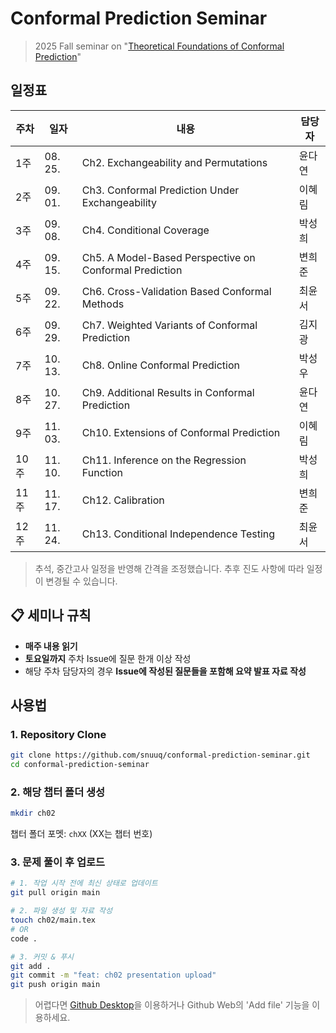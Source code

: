 # Conformal Prediction Seminar
> 2025 Fall seminar on "[Theoretical Foundations of Conformal Prediction](https://arxiv.org/abs/2411.11824)"

## 일정표

| 주차  | 일자       | 내용                                                     | 담당자 |
| --- | -------- | ------------------------------------------------------ | --- |
| 1주  | 08. 25. | Ch2. Exchangeability and Permutations                  | 윤다연 |
| 2주  | 09. 01.   | Ch3. Conformal Prediction Under Exchangeability        | 이혜림 |
| 3주  | 09. 08.   | Ch4. Conditional Coverage                              | 박성희 |
| 4주  | 09. 15.   | Ch5. A Model-Based Perspective on Conformal Prediction | 변희준 |
| 5주  | 09. 22.   | Ch6. Cross-Validation Based Conformal Methods          | 최윤서 |
| 6주  | 09. 29.   | Ch7. Weighted Variants of Conformal Prediction         | 김지광 |
| 7주  | 10. 13.   | Ch8. Online Conformal Prediction                       | 박성우 |
| 8주  | 10. 27.   | Ch9. Additional Results in Conformal Prediction        | 윤다연 |
| 9주  | 11. 03.   | Ch10. Extensions of Conformal Prediction               | 이혜림 |
| 10주 | 11. 10.   | Ch11. Inference on the Regression Function             | 박성희 |
| 11주 | 11. 17.   | Ch12. Calibration                                      | 변희준 |
| 12주 | 11. 24.   | Ch13. Conditional Independence Testing                 | 최윤서 |

> 추석, 중간고사 일정을 반영해 간격을 조정했습니다. 추후 진도 사항에 따라 일정이 변경될 수 있습니다.

## 📋 세미나 규칙

- **매주 내용 읽기**
- **토요일까지** 주차 Issue에 질문 한개 이상 작성
- 해당 주차 담당자의 경우 **Issue에 작성된 질문들을 포함해 요약 발표 자료 작성**

## 사용법

### 1. Repository Clone

```bash
git clone https://github.com/snuuq/conformal-prediction-seminar.git
cd conformal-prediction-seminar
```

### 2. 해당 챕터 폴더 생성

```bash
mkdir ch02
```

챕터 폴더 포멧: `chXX` (XX는 챕터 번호)

### 3. 문제 풀이 후 업로드

```bash
# 1. 작업 시작 전에 최신 상태로 업데이트
git pull origin main

# 2. 파일 생성 및 자료 작성
touch ch02/main.tex
# OR
code .

# 3. 커밋 & 푸시
git add .
git commit -m "feat: ch02 presentation upload"
git push origin main
```

> 어렵다면 [Github Desktop](https://github.com/apps/desktop?locale=ko-KR)을 이용하거나 Github Web의 'Add file' 기능을 이용하세요.

